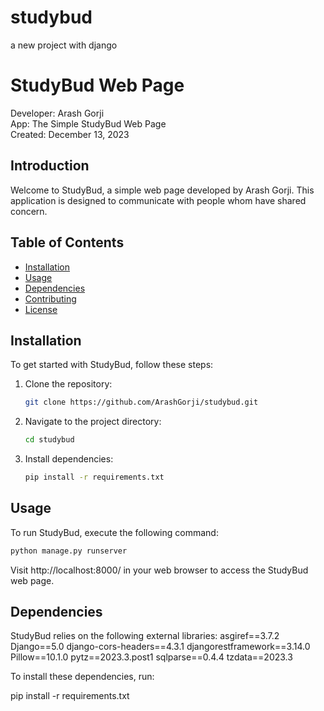 # studybud
a new project with django
# StudyBud Web Page

Developer: Arash Gorji  
App: The Simple StudyBud Web Page  
Created: December 13, 2023

## Introduction

Welcome to StudyBud, a simple web page developed by Arash Gorji. This application is designed to communicate with people whom have shared concern.

## Table of Contents
- [Installation](#installation)
- [Usage](#usage)
- [Dependencies](#dependencies)
- [Contributing](#contributing)
- [License](#license)

## Installation

To get started with StudyBud, follow these steps:

1. Clone the repository:

    ```bash
    git clone https://github.com/ArashGorji/studybud.git
    ```

2. Navigate to the project directory:

    ```bash
    cd studybud
    ```

3. Install dependencies:

    ```bash
    pip install -r requirements.txt
    ```

## Usage

To run StudyBud, execute the following command:

```bash
python manage.py runserver
```

Visit http://localhost:8000/ in your web browser to access the StudyBud web page.

## Dependencies
StudyBud relies on the following external libraries:
asgiref==3.7.2
Django==5.0
django-cors-headers==4.3.1
djangorestframework==3.14.0
Pillow==10.1.0
pytz==2023.3.post1
sqlparse==0.4.4
tzdata==2023.3

To install these dependencies, run:

pip install -r requirements.txt

